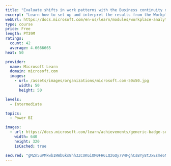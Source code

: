 ```yaml
---
title: "Evaluate shifts in work patterns with the Business continuity dashboard in Microsoft Workplace Analytics"
excerpt: "Learn how to set up and interpret the results from the Workplace Analytics Power BI Business continuity dashboard. Generate insights from the behavioral data to help navigate shifts in employee and team work patterns."
webUrl: https://docs.microsoft.com/en-us/learn/modules/workplace-analytics-business-continuity/
type: course
price: Free
length: PT39M
ratings:
  count: 42
  average: 4.6666665
heat: 50

provider:
  name: Microsoft Learn
  domain: microsoft.com
  images:
    - url: /assets/images/organizations/microsoft.com-50x50.jpg
      width: 50
      height: 50

levels:
  - Intermediate

topics:
  - Power BI

images:
  - url: https://docs.microsoft.com/learn/achievements/generic-badge-social.png
    width: 640
    height: 320
    isCached: true

secured: "gMZn5uVMkwb1WWbGks8hh3ZCUKGiOM0FH6LQzGQy7V4PghCsBYy8tJxEsme6N3CjCHN00kMFO1ebo0uORP/JVksv/TQDfJpsvSOwMqOzGrKiyzqG1DQeNnIPkt8sQ/1dgaFRf/DoZc+hSli6dvqLOdlRKm8xgvNSV7cpt8gvapV1GRPt7yDB2nFlA4Ff/i6wvfsqobCH+Dn7w7xp1Mz0Qzcx3kQ7vNsA0GCHKJKWOtZD0h0tL1h2SGioSBInFbyvy7GlDRFBak4cRsrBQ+MVA6WdUUXwWJECzWpsGgDF741mfVRXihRBzrCwy5y4TcQuUl8P3zwSy+bz+rOZ3jy8h+Dn9hNkiENrB/twVjaLoGjckigvGKXPVqYdUBl/M35n/sEGrKExaGDfYpOOIUim6wb6i/FQkoYYkGZkjDQzBrw=;+EdL15IohyUVY2asVosxBA=="
---
```


